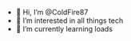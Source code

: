 - 👋 Hi, I’m @ColdFire87
- 👀 I’m interested in all things tech
- 🌱 I’m currently learning loads

<!---
ColdFire87/ColdFire87 is a ✨ special ✨ repository because its `README.md` (this file) appears on your GitHub profile.
You can click the Preview link to take a look at your changes.
--->
